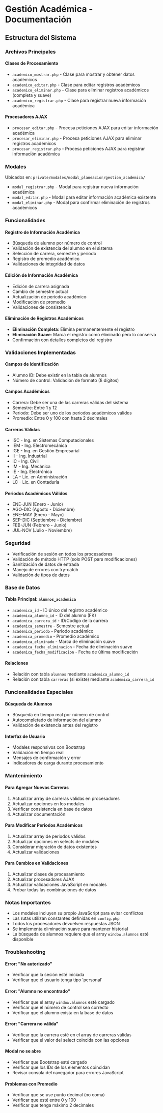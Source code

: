 # Gestión Académica - Documentación

## Estructura del Sistema

### Archivos Principales

#### Clases de Procesamiento
- `academico_mostrar.php` - Clase para mostrar y obtener datos académicos
- `academico_editar.php` - Clase para editar registros académicos
- `academico_eliminar.php` - Clase para eliminar registros académicos (completa y suave)
- `academico_registrar.php` - Clase para registrar nueva información académica

#### Procesadores AJAX
- `procesar_editar.php` - Procesa peticiones AJAX para editar información académica
- `procesar_eliminar.php` - Procesa peticiones AJAX para eliminar registros académicos
- `procesar_registrar.php` - Procesa peticiones AJAX para registrar información académica

### Modales
Ubicados en: `private/modales/modal_planeacion/gestion_academica/`

- `modal_registrar.php` - Modal para registrar nueva información académica
- `modal_editar.php` - Modal para editar información académica existente
- `modal_eliminar.php` - Modal para confirmar eliminación de registros académicos

### Funcionalidades

#### Registro de Información Académica
- Búsqueda de alumno por número de control
- Validación de existencia del alumno en el sistema
- Selección de carrera, semestre y periodo
- Registro de promedio académico
- Validaciones de integridad de datos

#### Edición de Información Académica
- Edición de carrera asignada
- Cambio de semestre actual
- Actualización de periodo académico
- Modificación de promedio
- Validaciones de consistencia

#### Eliminación de Registros Académicos
- **Eliminación Completa**: Elimina permanentemente el registro
- **Eliminación Suave**: Marca el registro como eliminado pero lo conserva
- Confirmación con detalles completos del registro

### Validaciones Implementadas

#### Campos de Identificación
- Alumno ID: Debe existir en la tabla de alumnos
- Número de control: Validación de formato (8 dígitos)

#### Campos Académicos
- Carrera: Debe ser una de las carreras válidas del sistema
- Semestre: Entre 1 y 12
- Periodo: Debe ser uno de los periodos académicos válidos
- Promedio: Entre 0 y 100 con hasta 2 decimales

#### Carreras Válidas
- ISC - Ing. en Sistemas Computacionales
- IEM - Ing. Electromecánica
- IGE - Ing. en Gestión Empresarial
- II - Ing. Industrial
- IC - Ing. Civil
- IM - Ing. Mecánica
- IE - Ing. Electrónica
- LA - Lic. en Administración
- LC - Lic. en Contaduría

#### Periodos Académicos Válidos
- ENE-JUN (Enero - Junio)
- AGO-DIC (Agosto - Diciembre)
- ENE-MAY (Enero - Mayo)
- SEP-DIC (Septiembre - Diciembre)
- FEB-JUN (Febrero - Junio)
- JUL-NOV (Julio - Noviembre)

### Seguridad
- Verificación de sesión en todos los procesadores
- Validación de método HTTP (solo POST para modificaciones)
- Sanitización de datos de entrada
- Manejo de errores con try-catch
- Validación de tipos de datos

### Base de Datos

#### Tabla Principal: `alumnos_academica`
- `academica_id` - ID único del registro académico
- `academica_alumno_id` - ID del alumno (FK)
- `academica_carrera_id` - ID/Código de la carrera
- `academica_semestre` - Semestre actual
- `academica_periodo` - Periodo académico
- `academica_promedio` - Promedio académico
- `academica_eliminado` - Marca de eliminación suave
- `academica_fecha_eliminacion` - Fecha de eliminación suave
- `academica_fecha_modificacion` - Fecha de última modificación

#### Relaciones
- Relación con tabla `alumnos` mediante `academica_alumno_id`
- Relación con tabla `carreras` (si existe) mediante `academica_carrera_id`

### Funcionalidades Especiales

#### Búsqueda de Alumnos
- Búsqueda en tiempo real por número de control
- Autocompletado de información del alumno
- Validación de existencia antes del registro

#### Interfaz de Usuario
- Modales responsivos con Bootstrap
- Validación en tiempo real
- Mensajes de confirmación y error
- Indicadores de carga durante procesamiento

### Mantenimiento

#### Para Agregar Nuevas Carreras
1. Actualizar array de carreras válidas en procesadores
2. Actualizar opciones en los modales
3. Verificar consistencia en base de datos
4. Actualizar documentación

#### Para Modificar Periodos Académicos
1. Actualizar array de periodos válidos
2. Actualizar opciones en selects de modales
3. Considerar migración de datos existentes
4. Actualizar validaciones

#### Para Cambios en Validaciones
1. Actualizar clases de procesamiento
2. Actualizar procesadores AJAX
3. Actualizar validaciones JavaScript en modales
4. Probar todas las combinaciones de datos

### Notas Importantes
- Los modales incluyen su propio JavaScript para evitar conflictos
- Las rutas utilizan constantes definidas en `config.php`
- Todos los procesadores devuelven respuestas JSON
- Se implementa eliminación suave para mantener historial
- La búsqueda de alumnos requiere que el array `window.alumnos` esté disponible

### Troubleshooting

#### Error: "No autorizado"
- Verificar que la sesión esté iniciada
- Verificar que el usuario tenga tipo 'personal'

#### Error: "Alumno no encontrado"
- Verificar que el array `window.alumnos` esté cargado
- Verificar que el número de control sea correcto
- Verificar que el alumno exista en la base de datos

#### Error: "Carrera no válida"
- Verificar que la carrera esté en el array de carreras válidas
- Verificar que el valor del select coincida con las opciones

#### Modal no se abre
- Verificar que Bootstrap esté cargado
- Verificar que los IDs de los elementos coincidan
- Revisar consola del navegador para errores JavaScript

#### Problemas con Promedio
- Verificar que se use punto decimal (no coma)
- Verificar que esté entre 0 y 100
- Verificar que tenga máximo 2 decimales